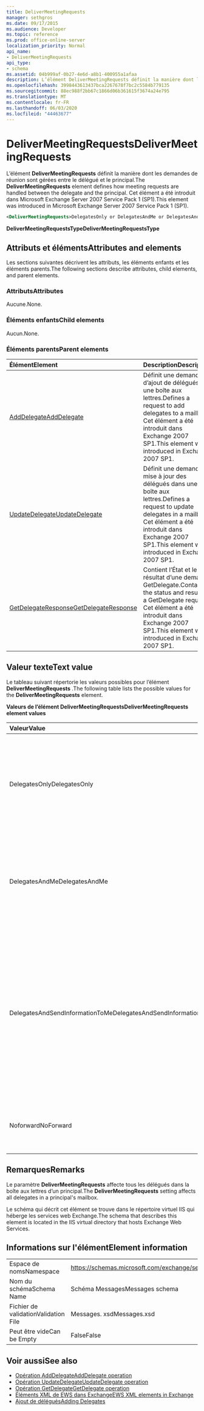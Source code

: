 ```yaml
---
title: DeliverMeetingRequests
manager: sethgros
ms.date: 09/17/2015
ms.audience: Developer
ms.topic: reference
ms.prod: office-online-server
localization_priority: Normal
api_name:
- DeliverMeetingRequests
api_type:
- schema
ms.assetid: 04b999af-0b27-4e6d-a8b1-400955a1afaa
description: L’élément DeliverMeetingRequests définit la manière dont les demandes de réunion sont gérées entre le délégué et le principal. Cet élément a été introduit dans Microsoft Exchange Server 2007 Service Pack 1 (SP1).
ms.openlocfilehash: 3998443613437bca2267678f7bc2c5584b779135
ms.sourcegitcommit: 88ec988f2bb67c1866d06b361615f3674a24e795
ms.translationtype: MT
ms.contentlocale: fr-FR
ms.lasthandoff: 06/03/2020
ms.locfileid: "44463677"
---
```

# <a name="delivermeetingrequests"></a><span data-ttu-id="05b71-104">DeliverMeetingRequests</span><span class="sxs-lookup"><span data-stu-id="05b71-104">DeliverMeetingRequests</span></span>

<span data-ttu-id="05b71-105">L’élément **DeliverMeetingRequests** définit la manière dont les demandes de réunion sont gérées entre le délégué et le principal.</span><span class="sxs-lookup"><span data-stu-id="05b71-105">The **DeliverMeetingRequests** element defines how meeting requests are handled between the delegate and the principal.</span></span> <span data-ttu-id="05b71-106">Cet élément a été introduit dans Microsoft Exchange Server 2007 Service Pack 1 (SP1).</span><span class="sxs-lookup"><span data-stu-id="05b71-106">This element was introduced in Microsoft Exchange Server 2007 Service Pack 1 (SP1).</span></span> 
  
```XML
<DeliverMeetingRequests>DelegatesOnly or DelegatesAndMe or DelegatesAndSendInformationToMe or NoForward</DeliverMeetingRequests>
```

 <span data-ttu-id="05b71-107">**DeliverMeetingRequestsType**</span><span class="sxs-lookup"><span data-stu-id="05b71-107">**DeliverMeetingRequestsType**</span></span>
## <a name="attributes-and-elements"></a><span data-ttu-id="05b71-108">Attributs et éléments</span><span class="sxs-lookup"><span data-stu-id="05b71-108">Attributes and elements</span></span>

<span data-ttu-id="05b71-109">Les sections suivantes décrivent les attributs, les éléments enfants et les éléments parents.</span><span class="sxs-lookup"><span data-stu-id="05b71-109">The following sections describe attributes, child elements, and parent elements.</span></span>
  
### <a name="attributes"></a><span data-ttu-id="05b71-110">Attributs</span><span class="sxs-lookup"><span data-stu-id="05b71-110">Attributes</span></span>

<span data-ttu-id="05b71-111">Aucune.</span><span class="sxs-lookup"><span data-stu-id="05b71-111">None.</span></span>
  
### <a name="child-elements"></a><span data-ttu-id="05b71-112">Éléments enfants</span><span class="sxs-lookup"><span data-stu-id="05b71-112">Child elements</span></span>

<span data-ttu-id="05b71-113">Aucun.</span><span class="sxs-lookup"><span data-stu-id="05b71-113">None.</span></span>
  
### <a name="parent-elements"></a><span data-ttu-id="05b71-114">Éléments parents</span><span class="sxs-lookup"><span data-stu-id="05b71-114">Parent elements</span></span>

|<span data-ttu-id="05b71-115">**Élément**</span><span class="sxs-lookup"><span data-stu-id="05b71-115">**Element**</span></span>|<span data-ttu-id="05b71-116">**Description**</span><span class="sxs-lookup"><span data-stu-id="05b71-116">**Description**</span></span>|
|:-----|:-----|
|[<span data-ttu-id="05b71-117">AddDelegate</span><span class="sxs-lookup"><span data-stu-id="05b71-117">AddDelegate</span></span>](adddelegate.md) <br/> |<span data-ttu-id="05b71-118">Définit une demande d’ajout de délégués à une boîte aux lettres.</span><span class="sxs-lookup"><span data-stu-id="05b71-118">Defines a request to add delegates to a mailbox.</span></span> <span data-ttu-id="05b71-119">Cet élément a été introduit dans Exchange 2007 SP1.</span><span class="sxs-lookup"><span data-stu-id="05b71-119">This element was introduced in Exchange 2007 SP1.</span></span>  <br/> |
|[<span data-ttu-id="05b71-120">UpdateDelegate</span><span class="sxs-lookup"><span data-stu-id="05b71-120">UpdateDelegate</span></span>](updatedelegate.md) <br/> |<span data-ttu-id="05b71-121">Définit une demande de mise à jour des délégués dans une boîte aux lettres.</span><span class="sxs-lookup"><span data-stu-id="05b71-121">Defines a request to update delegates in a mailbox.</span></span> <span data-ttu-id="05b71-122">Cet élément a été introduit dans Exchange 2007 SP1.</span><span class="sxs-lookup"><span data-stu-id="05b71-122">This element was introduced in Exchange 2007 SP1.</span></span>  <br/> |
|[<span data-ttu-id="05b71-123">GetDelegateResponse</span><span class="sxs-lookup"><span data-stu-id="05b71-123">GetDelegateResponse</span></span>](getdelegateresponse.md) <br/> |<span data-ttu-id="05b71-124">Contient l’État et le résultat d’une demande GetDelegate.</span><span class="sxs-lookup"><span data-stu-id="05b71-124">Contains the status and result of a GetDelegate request.</span></span> <span data-ttu-id="05b71-125">Cet élément a été introduit dans Exchange 2007 SP1.</span><span class="sxs-lookup"><span data-stu-id="05b71-125">This element was introduced in Exchange 2007 SP1.</span></span>  <br/> |
   
## <a name="text-value"></a><span data-ttu-id="05b71-126">Valeur texte</span><span class="sxs-lookup"><span data-stu-id="05b71-126">Text value</span></span>

<span data-ttu-id="05b71-127">Le tableau suivant répertorie les valeurs possibles pour l’élément **DeliverMeetingRequests** .</span><span class="sxs-lookup"><span data-stu-id="05b71-127">The following table lists the possible values for the **DeliverMeetingRequests** element.</span></span> 
  
<span data-ttu-id="05b71-128">**Valeurs de l’élément DeliverMeetingRequests**</span><span class="sxs-lookup"><span data-stu-id="05b71-128">**DeliverMeetingRequests element values**</span></span>

|<span data-ttu-id="05b71-129">**Valeur**</span><span class="sxs-lookup"><span data-stu-id="05b71-129">**Value**</span></span>|<span data-ttu-id="05b71-130">**Description**</span><span class="sxs-lookup"><span data-stu-id="05b71-130">**Description**</span></span>|
|:-----|:-----|
|<span data-ttu-id="05b71-131">DelegatesOnly</span><span class="sxs-lookup"><span data-stu-id="05b71-131">DelegatesOnly</span></span>  <br/> |<span data-ttu-id="05b71-132">Les demandes de réunion sont transférées au délégué et déplacées vers le dossier éléments supprimés dans la boîte aux lettres du principal.</span><span class="sxs-lookup"><span data-stu-id="05b71-132">Meeting requests are forwarded to the delegate and moved to the Deleted Items folder in the principal's mailbox.</span></span>  <br/> |
|<span data-ttu-id="05b71-133">DelegatesAndMe</span><span class="sxs-lookup"><span data-stu-id="05b71-133">DelegatesAndMe</span></span>  <br/> |<span data-ttu-id="05b71-134">Les demandes de réunion sont transmises au délégué et restent dans le dossier boîte de réception dans la boîte aux lettres principale.</span><span class="sxs-lookup"><span data-stu-id="05b71-134">Meeting requests are forwarded to the delegate and remain in the Inbox folder in the principal's mailbox.</span></span>  <br/> |
|<span data-ttu-id="05b71-135">DelegatesAndSendInformationToMe</span><span class="sxs-lookup"><span data-stu-id="05b71-135">DelegatesAndSendInformationToMe</span></span>  <br/> |<span data-ttu-id="05b71-136">Les demandes de réunion sont transmises au délégué et restent dans le dossier boîte de réception dans la boîte aux lettres du principal, mais les boutons accepter, provisoire et refuser n’apparaissent pas dans le volet de lecture de Microsoft Office Outlook.</span><span class="sxs-lookup"><span data-stu-id="05b71-136">Meeting requests are forwarded to the delegate and remain in the Inbox folder in the principal's mailbox, but the Accept, Tentative, and Decline buttons do not appear in the Microsoft Office Outlook reading pane.</span></span>  <br/> |
|<span data-ttu-id="05b71-137">Noforward</span><span class="sxs-lookup"><span data-stu-id="05b71-137">NoForward</span></span>  <br/> |<span data-ttu-id="05b71-138">Les demandes de réunion ne sont pas transférées au délégué.</span><span class="sxs-lookup"><span data-stu-id="05b71-138">Meeting requests are not forwarded to the delegate.</span></span>  <br/> |
   
## <a name="remarks"></a><span data-ttu-id="05b71-139">Remarques</span><span class="sxs-lookup"><span data-stu-id="05b71-139">Remarks</span></span>

<span data-ttu-id="05b71-140">Le paramètre **DeliverMeetingRequests** affecte tous les délégués dans la boîte aux lettres d’un principal.</span><span class="sxs-lookup"><span data-stu-id="05b71-140">The **DeliverMeetingRequests** setting affects all delegates in a principal's mailbox.</span></span> 
  
<span data-ttu-id="05b71-141">Le schéma qui décrit cet élément se trouve dans le répertoire virtuel IIS qui héberge les services web Exchange.</span><span class="sxs-lookup"><span data-stu-id="05b71-141">The schema that describes this element is located in the IIS virtual directory that hosts Exchange Web Services.</span></span>
  
## <a name="element-information"></a><span data-ttu-id="05b71-142">Informations sur l'élément</span><span class="sxs-lookup"><span data-stu-id="05b71-142">Element information</span></span>

|||
|:-----|:-----|
|<span data-ttu-id="05b71-143">Espace de noms</span><span class="sxs-lookup"><span data-stu-id="05b71-143">Namespace</span></span>  <br/> |https://schemas.microsoft.com/exchange/services/2006/messages  <br/> |
|<span data-ttu-id="05b71-144">Nom du schéma</span><span class="sxs-lookup"><span data-stu-id="05b71-144">Schema Name</span></span>  <br/> |<span data-ttu-id="05b71-145">Schéma Messages</span><span class="sxs-lookup"><span data-stu-id="05b71-145">Messages schema</span></span>  <br/> |
|<span data-ttu-id="05b71-146">Fichier de validation</span><span class="sxs-lookup"><span data-stu-id="05b71-146">Validation File</span></span>  <br/> |<span data-ttu-id="05b71-147">Messages. xsd</span><span class="sxs-lookup"><span data-stu-id="05b71-147">Messages.xsd</span></span>  <br/> |
|<span data-ttu-id="05b71-148">Peut être vide</span><span class="sxs-lookup"><span data-stu-id="05b71-148">Can be Empty</span></span>  <br/> |<span data-ttu-id="05b71-149">False</span><span class="sxs-lookup"><span data-stu-id="05b71-149">False</span></span>  <br/> |
   
## <a name="see-also"></a><span data-ttu-id="05b71-150">Voir aussi</span><span class="sxs-lookup"><span data-stu-id="05b71-150">See also</span></span>

- [<span data-ttu-id="05b71-151">Opération AddDelegate</span><span class="sxs-lookup"><span data-stu-id="05b71-151">AddDelegate operation</span></span>](adddelegate-operation.md)  
- [<span data-ttu-id="05b71-152">Opération UpdateDelegate</span><span class="sxs-lookup"><span data-stu-id="05b71-152">UpdateDelegate operation</span></span>](updatedelegate-operation.md)  
- [<span data-ttu-id="05b71-153">Opération GetDelegate</span><span class="sxs-lookup"><span data-stu-id="05b71-153">GetDelegate operation</span></span>](getdelegate-operation.md)
- [<span data-ttu-id="05b71-154">Éléments XML de EWS dans Exchange</span><span class="sxs-lookup"><span data-stu-id="05b71-154">EWS XML elements in Exchange</span></span>](ews-xml-elements-in-exchange.md)
- [<span data-ttu-id="05b71-155">Ajout de délégués</span><span class="sxs-lookup"><span data-stu-id="05b71-155">Adding Delegates</span></span>](https://msdn.microsoft.com/library/3a744150-66a3-4a13-9433-793603ba5038%28Office.15%29.aspx)

